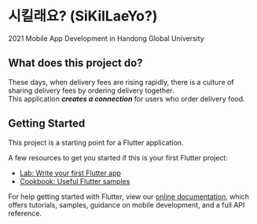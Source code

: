 # 시킬래요? (SiKilLaeYo?) 

2021 Mobile App Development in Handong Global University


## What does this project do?
These days, when delivery fees are rising rapidly, there is a culture of sharing delivery fees by ordering delivery together.<br>
This application _**creates a connection**_ for users who order delivery food.

<!--
## Why is this project useful?

## How do I get started?

## Where can I get more help, if I need it?
Send email to us.
> 21700340@handong.edu
> 22000404@handong.edu
-->

## Getting Started

This project is a starting point for a Flutter application.

A few resources to get you started if this is your first Flutter project:

- [Lab: Write your first Flutter app](https://flutter.dev/docs/get-started/codelab)
- [Cookbook: Useful Flutter samples](https://flutter.dev/docs/cookbook)

For help getting started with Flutter, view our
[online documentation](https://flutter.dev/docs), which offers tutorials,
samples, guidance on mobile development, and a full API reference.
